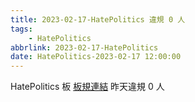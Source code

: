 ```yaml
---
title: 2023-02-17-HatePolitics 違規 0 人
tags:
    - HatePolitics
abbrlink: 2023-02-17-HatePolitics
date: HatePolitics-2023-02-17 12:00:00
---
```

HatePolitics 板 [板規連結](https://www.ptt.cc/bbs/HatePolitics/M.1617115262.A.D60.html)
昨天違規 0 人
